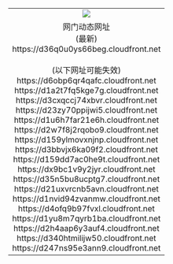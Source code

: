 ﻿<table>
  <tr></tr>
  <tr><td colspan=2 align=center><img src="https://d36q0u0ys66beg.cloudfront.net/Up/oGate.jpg" /></td></tr>
  <tr><td colspan=2 align=center>网门动态网址<br/>(最新)
<br>https://d36q0u0ys66beg.cloudfront.net
<br/><br/>(以下网址可能失效)
<br>https://d6obp6qr4qafc.cloudfront.net
<br>https://d1a2t7fq5kge7g.cloudfront.net
<br>https://d3cxqccj74xbvr.cloudfront.net
<br>https://d23zy70ppijwi5.cloudfront.net
<br>https://d1u6h7far21e6h.cloudfront.net
<br>https://d2w7f8j2rqobo9.cloudfront.net
<br>https://d159ylmovxnjnp.cloudfront.net
<br>https://d3bbvjx6ka09f2.cloudfront.net
<br>https://d159dd7ac0he9t.cloudfront.net
<br>https://dx9bc1v9y2jyr.cloudfront.net
<br>https://d35n5bu8ucptg7.cloudfront.net
<br>https://d21uxvrcnb5avn.cloudfront.net
<br>https://d1nvid94zvanmw.cloudfront.net
<br>https://d4ofq9b97fvxl.cloudfront.net
<br>https://d1yu8m7qyrb1ba.cloudfront.net
<br>https://d2h4aap6y3auf4.cloudfront.net
<br>https://d340htmilijw50.cloudfront.net
<br>https://d247ns95e3ann9.cloudfront.net
    </td>
  </tr>
</table>
